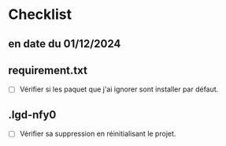 # Checklist

## en date du 01/12/2024

## requirement.txt

- [ ] Vérifier si les paquet que j'ai ignorer sont installer par défaut.


## .lgd-nfy0
- [ ] Vérifier sa suppression en réinitialisant le projet.